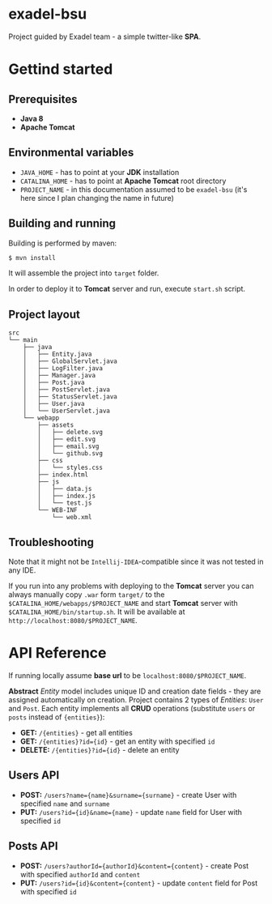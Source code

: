 # exadel-bsu
Project guided by Exadel team - a simple twitter-like **SPA**.

# Gettind started

## Prerequisites
 - **Java 8**
 - **Apache Tomcat**

## Environmental variables
 - `JAVA_HOME` - has to point at your **JDK** installation
 - `CATALINA_HOME` - has to point at **Apache Tomcat** root directory
 - `PROJECT_NAME` - in this documentation assumed to be `exadel-bsu` (it's here since I plan changing the name in future) 
 
## Building and running
Building is performed by maven:
```bash
$ mvn install
```
It will assemble the project into `target` folder.

In order to deploy it to **Tomcat** server and run, execute `start.sh` script.


## Project layout
```
src
└── main
    ├── java
    │   ├── Entity.java
    │   ├── GlobalServlet.java
    │   ├── LogFilter.java
    │   ├── Manager.java
    │   ├── Post.java
    │   ├── PostServlet.java
    │   ├── StatusServlet.java
    │   ├── User.java
    │   └── UserServlet.java
    └── webapp
        ├── assets
        │   ├── delete.svg
        │   ├── edit.svg
        │   ├── email.svg
        │   └── github.svg
        ├── css
        │   └── styles.css
        ├── index.html
        ├── js
        │   ├── data.js
        │   ├── index.js
        │   └── test.js
        └── WEB-INF
            └── web.xml
```

## Troubleshooting
Note that it might not be `Intellij-IDEA`-compatible since it was not tested in any IDE.

If you run into any problems with deploying to the **Tomcat** server you can always manually copy `.war` form `target/` to the `$CATALINA_HOME/webapps/$PROJECT_NAME` and start **Tomcat** server with `$CATALINA_HOME/bin/startup.sh`. It will be available at `http://localhost:8080/$PROJECT_NAME`.

# API Reference
If running locally assume **base url** to be `localhost:8080/$PROJECT_NAME`.

**Abstract** *Entity* model includes unique ID and creation date fields - they are assigned automatically on creation.
Project contains 2 types of *Entities*: `User` and `Post`.
Each entity implements all **CRUD** operations (substitute `users` or `posts` instead of `{entities}`):
 - **GET:** `/{entities}` - get all entities
 - **GET:** `/{entities}?id={id}` - get an entity with specified `id`
 - **DELETE:** `/{entities}?id={id}` - delete an entity

## Users API
 - **POST:** `/users?name={name}&surname={surname}` - create User with specified `name` and `surname`
 - **PUT:** `/users?id={id}&name={name}` - update `name` field for User with specified `id`

## Posts API
 - **POST:** `/users?authorId={authorId}&content={content}` - create Post with specified `authorId` and `content`
 - **PUT:** `/users?id={id}&content={content}` - update `content` field for Post with specified `id`
